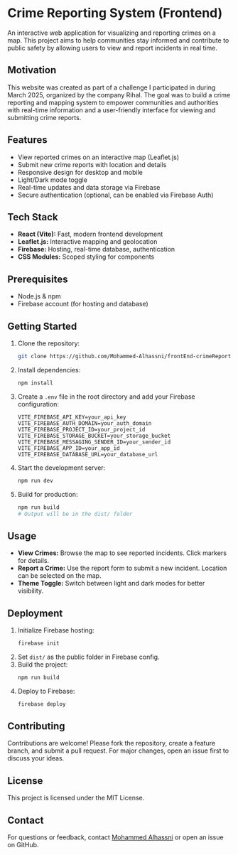 
# Crime Reporting System (Frontend)

An interactive web application for visualizing and reporting crimes on a map. This project aims to help communities stay informed and contribute to public safety by allowing users to view and report incidents in real time.

## Motivation
This website was created as part of a challenge I participated in during March 2025, organized by the company Rihal. The goal was to build a crime reporting and mapping system to empower communities and authorities with real-time information and a user-friendly interface for viewing and submitting crime reports.

## Features
- View reported crimes on an interactive map (Leaflet.js)
- Submit new crime reports with location and details
- Responsive design for desktop and mobile
- Light/Dark mode toggle
- Real-time updates and data storage via Firebase
- Secure authentication (optional, can be enabled via Firebase Auth)

## Tech Stack
- **React (Vite):** Fast, modern frontend development
- **Leaflet.js:** Interactive mapping and geolocation
- **Firebase:** Hosting, real-time database, authentication
- **CSS Modules:** Scoped styling for components

## Prerequisites
- Node.js & npm
- Firebase account (for hosting and database)

## Getting Started
1. Clone the repository:
	```bash
	git clone https://github.com/Mohammed-Alhassni/frontEnd-crimeReportingSystem.git
	```
2. Install dependencies:
	```bash
	npm install
	```
3. Create a `.env` file in the root directory and add your Firebase configuration:
	```env
	VITE_FIREBASE_API_KEY=your_api_key
	VITE_FIREBASE_AUTH_DOMAIN=your_auth_domain
	VITE_FIREBASE_PROJECT_ID=your_project_id
	VITE_FIREBASE_STORAGE_BUCKET=your_storage_bucket
	VITE_FIREBASE_MESSAGING_SENDER_ID=your_sender_id
	VITE_FIREBASE_APP_ID=your_app_id
	VITE_FIREBASE_DATABASE_URL=your_database_url
	```
4. Start the development server:
	```bash
	npm run dev
	```
5. Build for production:
	```bash
	npm run build
	# Output will be in the dist/ folder
	```

## Usage
- **View Crimes:** Browse the map to see reported incidents. Click markers for details.
- **Report a Crime:** Use the report form to submit a new incident. Location can be selected on the map.
- **Theme Toggle:** Switch between light and dark modes for better visibility.

## Deployment
1. Initialize Firebase hosting:
	```bash
	firebase init
	```
2. Set `dist/` as the public folder in Firebase config.
3. Build the project:
	```bash
	npm run build
	```
4. Deploy to Firebase:
	```bash
	firebase deploy
	```

## Contributing
Contributions are welcome! Please fork the repository, create a feature branch, and submit a pull request. For major changes, open an issue first to discuss your ideas.

## License
This project is licensed under the MIT License.

## Contact
For questions or feedback, contact [Mohammed Alhassni](mailto:your-email@example.com) or open an issue on GitHub.



